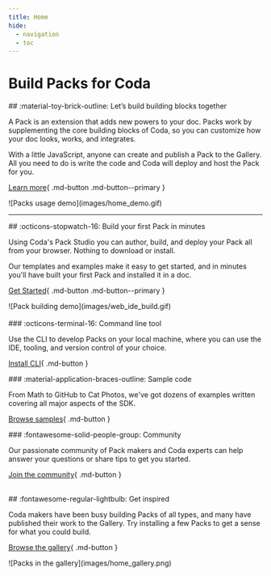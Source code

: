 ```yaml
---
title: Home
hide:
  - navigation
  - toc
---
```


# Build Packs for Coda

<section class="landing-row" markdown>

<div class="landing-item" markdown>
## :material-toy-brick-outline: Let’s build building blocks together

A Pack is an extension that adds new powers to your doc. Packs work by supplementing the core building blocks of Coda, so you can customize how your doc looks, works, and integrates.

With a little JavaScript, anyone can create and publish a Pack to the Gallery. All you need to do is write the code and Coda will deploy and host the Pack for you.

[Learn more][overview]{ .md-button .md-button--primary }
</div>

<div class="landing-item" markdown>
![Packs usage demo](images/home_demo.gif)
</div>

</section>

---

<section class="landing-row landing-row-reverse" markdown>

<div class="landing-item" markdown>
## :octicons-stopwatch-16: Build your first Pack in minutes

Using Coda's Pack Studio you can author, build, and deploy your Pack all from your browser. Nothing to download or install.

Our templates and examples make it easy to get started, and in minutes you'll have built your first Pack and installed it in a doc.

[Get Started][get_started]{ .md-button .md-button--primary }
</div>

<div class="landing-item" markdown>
![Pack building demo](images/web_ide_build.gif)
</div>

</section>

<br>

<section class="landing-row landing-box-row" markdown>

<div class="landing-item" markdown>
### :octicons-terminal-16: Command line tool

Use the CLI to develop Packs on your local machine, where you can use the IDE, tooling, and version control of your choice.

[Install CLI][cli]{ .md-button }
</div>

<div class="landing-item" markdown>
### :material-application-braces-outline: Sample code

From Math to GitHub to Cat Photos, we've got dozens of examples written covering all major aspects of the SDK.

[Browse samples][samples]{ .md-button }
</div>

<div class="landing-item" markdown>
### :fontawesome-solid-people-group: Community

Our passionate community of Pack makers and Coda experts can help answer your questions or share tips to get you started.

[Join the community][community]{ .md-button }
</div>

</section>

<br>

<section class="landing-row" markdown>

<div class="landing-item" markdown>
## :fontawesome-regular-lightbulb: Get inspired

Coda makers have been busy building Packs of all types, and many have published their work to the Gallery. Try installing a few Packs to get a sense for what you could build.

[Browse the gallery][gallery]{ .md-button }
</div>

<div class="landing-item" markdown>
![Packs in the gallery](images/home_gallery.png)
</div>

</section>

<style>
  /* Hide the title and edit button */
  .md-content h1,
  .md-content a.md-content__button {
    display: none;
  }
</style>


[overview]: guides/overview.md
[get_started]: tutorials/get-started/web.md
[cli]: guides/development/cli.md
[beta]: https://coda.io/packsbeta
[samples]: samples/full/hello-world.md
[changelog]: reference/changes.md
[community]: https://community.coda.io/c/developers-central/making-packs/15
[gallery]: https://coda.io/gallery?filter=packs
